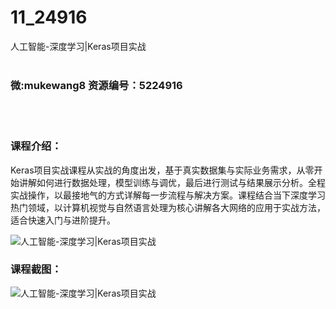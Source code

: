 # 11_24916
人工智能-深度学习|Keras项目实战
<br/></br>
<h3>微:mukewang8 资源编号：5224916</h3>
<br/></br>
<h3>课程介绍：</h3>
<p><a title="查看与 Keras 相关的文章" target="_blank">Keras</a>项目实战课程从实战的角度出发，基于真实数据集与实际业务需求，从零开始讲解如何进行数据处理，模型训练与调优，最后进行测试与结果展示分析。全程实战操作，以最接地气的方式详解每一步流程与解决方案。课程结合当下深度学习热门领域，以计算机视觉与自然语言处理为核心讲解各大网络的应用于实战方法，适合快速入门与进阶提升。</p>
<p><img src="https://www.ko996.com/wp-content/uploads/img/2022/06/1-101-300x106.png" alt="人工智能-深度学习|Keras项目实战"></p>
<div class="info-desc">
<h3>课程截图：</h3>
<p><img src="https://www.ko996.com/wp-content/uploads/img/2022/06/2-93.png" alt="人工智能-深度学习|Keras项目实战"></p>


			
</div>
